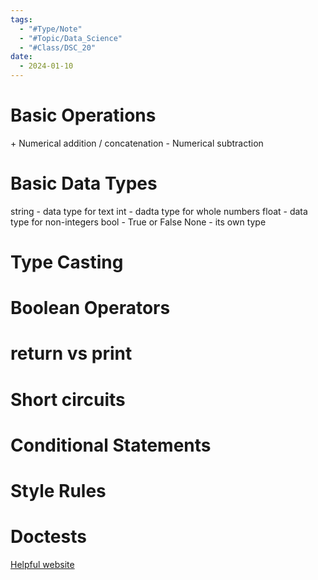 ```yaml
---
tags:
  - "#Type/Note"
  - "#Topic/Data_Science"
  - "#Class/DSC_20"
date:
  - 2024-01-10
---
```


# Basic Operations
\+ Numerical addition / concatenation
\- Numerical subtraction

# Basic Data Types
string - data type for text
int - dadta type for whole numbers
float - data type for non-integers
bool - True or False
None - its own type

# Type Casting

# Boolean Operators

# return vs print

# Short circuits

# Conditional Statements

# Style Rules

# Doctests

[Helpful website](https://pythontutor.com/python-compiler.html#mode=edit)